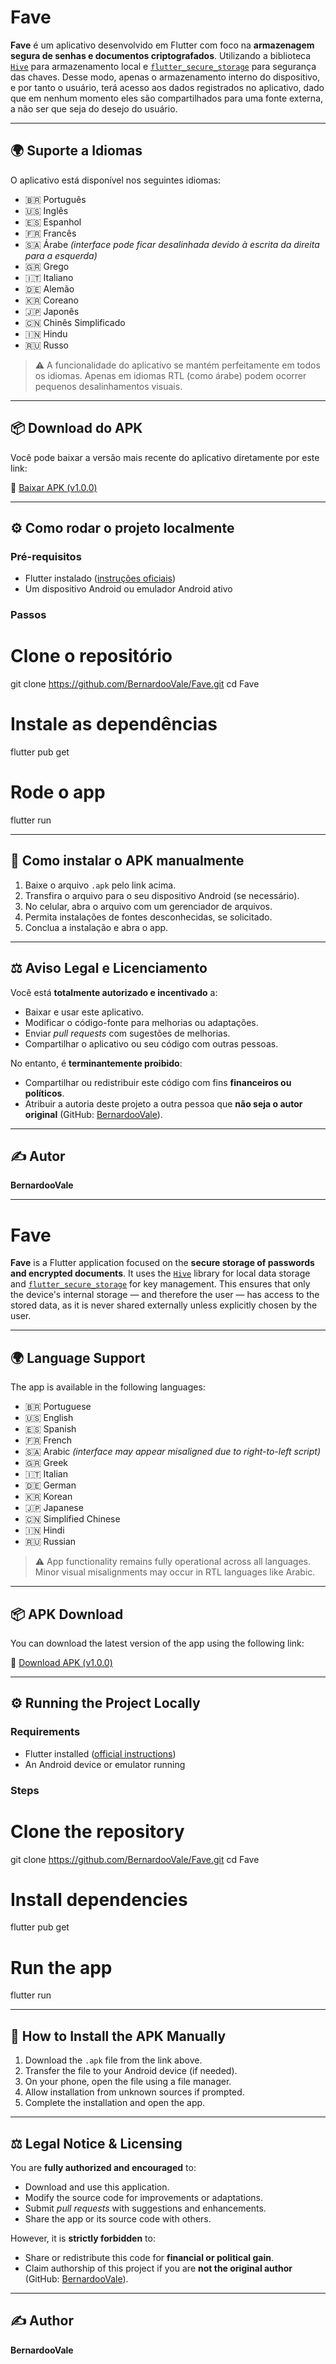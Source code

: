 # Fave

**Fave** é um aplicativo desenvolvido em Flutter com foco na **armazenagem segura de senhas e documentos criptografados**. Utilizando a biblioteca [`Hive`](https://pub.dev/packages/hive) para armazenamento local e [`flutter_secure_storage`](https://pub.dev/packages/flutter_secure_storage) para segurança das chaves. Desse modo, apenas o armazenamento interno do dispositivo, e por tanto o usuário, terá acesso aos dados registrados no aplicativo, dado que em nenhum momento eles são compartilhados para uma fonte externa, a não ser que seja do desejo do usuário.

---

## 🌍 Suporte a Idiomas

O aplicativo está disponível nos seguintes idiomas:

- 🇧🇷 Português  
- 🇺🇸 Inglês  
- 🇪🇸 Espanhol  
- 🇫🇷 Francês  
- 🇸🇦 Árabe *(interface pode ficar desalinhada devido à escrita da direita para a esquerda)*  
- 🇬🇷 Grego  
- 🇮🇹 Italiano  
- 🇩🇪 Alemão  
- 🇰🇷 Coreano  
- 🇯🇵 Japonês  
- 🇨🇳 Chinês Simplificado  
- 🇮🇳 Hindu  
- 🇷🇺 Russo  

> ⚠️ A funcionalidade do aplicativo se mantém perfeitamente em todos os idiomas. Apenas em idiomas RTL (como árabe) podem ocorrer pequenos desalinhamentos visuais.

---

## 📦 Download do APK

Você pode baixar a versão mais recente do aplicativo diretamente por este link:

🔗 [Baixar APK (v1.0.0)](https://github.com/BernardooVale/Fave/releases/download/v1.0.0/app-release.apk)

---

## ⚙️ Como rodar o projeto localmente

### Pré-requisitos

- Flutter instalado ([instruções oficiais](https://docs.flutter.dev/get-started/install))
- Um dispositivo Android ou emulador Android ativo

### Passos

# Clone o repositório
git clone https://github.com/BernardooVale/Fave.git
cd Fave

# Instale as dependências
flutter pub get

# Rode o app
flutter run

---

## 📲 Como instalar o APK manualmente

1. Baixe o arquivo `.apk` pelo link acima.
2. Transfira o arquivo para o seu dispositivo Android (se necessário).
3. No celular, abra o arquivo com um gerenciador de arquivos.
4. Permita instalações de fontes desconhecidas, se solicitado.
5. Conclua a instalação e abra o app.

---

## ⚖️ Aviso Legal e Licenciamento

Você está **totalmente autorizado e incentivado** a:

- Baixar e usar este aplicativo.
- Modificar o código-fonte para melhorias ou adaptações.
- Enviar _pull requests_ com sugestões de melhorias.
- Compartilhar o aplicativo ou seu código com outras pessoas.

No entanto, é **terminantemente proibido**:

- Compartilhar ou redistribuir este código com fins **financeiros ou políticos**.
- Atribuir a autoria deste projeto a outra pessoa que **não seja o autor original** (GitHub: [BernardooVale](https://github.com/BernardooVale)).

---

## ✍️ Autor

**BernardooVale**

---

# Fave

**Fave** is a Flutter application focused on the **secure storage of passwords and encrypted documents**. It uses the [`Hive`](https://pub.dev/packages/hive) library for local data storage and [`flutter_secure_storage`](https://pub.dev/packages/flutter_secure_storage) for key management. This ensures that only the device's internal storage — and therefore the user — has access to the stored data, as it is never shared externally unless explicitly chosen by the user.

---

## 🌍 Language Support

The app is available in the following languages:

- 🇧🇷 Portuguese  
- 🇺🇸 English  
- 🇪🇸 Spanish  
- 🇫🇷 French  
- 🇸🇦 Arabic *(interface may appear misaligned due to right-to-left script)*  
- 🇬🇷 Greek  
- 🇮🇹 Italian  
- 🇩🇪 German  
- 🇰🇷 Korean  
- 🇯🇵 Japanese  
- 🇨🇳 Simplified Chinese  
- 🇮🇳 Hindi  
- 🇷🇺 Russian  

> ⚠️ App functionality remains fully operational across all languages. Minor visual misalignments may occur in RTL languages like Arabic.

---

## 📦 APK Download

You can download the latest version of the app using the following link:

🔗 [Download APK (v1.0.0)](https://github.com/BernardooVale/Fave/releases/download/v1.0.0/app-release.apk)

---

## ⚙️ Running the Project Locally

### Requirements

- Flutter installed ([official instructions](https://docs.flutter.dev/get-started/install))
- An Android device or emulator running

### Steps

# Clone the repository
git clone https://github.com/BernardooVale/Fave.git
cd Fave

# Install dependencies
flutter pub get

# Run the app
flutter run

---

## 📲 How to Install the APK Manually

1. Download the `.apk` file from the link above.  
2. Transfer the file to your Android device (if needed).  
3. On your phone, open the file using a file manager.  
4. Allow installation from unknown sources if prompted.  
5. Complete the installation and open the app.  

---

## ⚖️ Legal Notice & Licensing

You are **fully authorized and encouraged** to:

- Download and use this application.  
- Modify the source code for improvements or adaptations.  
- Submit _pull requests_ with suggestions and enhancements.  
- Share the app or its source code with others.  

However, it is **strictly forbidden** to:

- Share or redistribute this code for **financial or political gain**.  
- Claim authorship of this project if you are **not the original author** (GitHub: [BernardooVale](https://github.com/BernardooVale)).  

---

## ✍️ Author

**BernardooVale**

